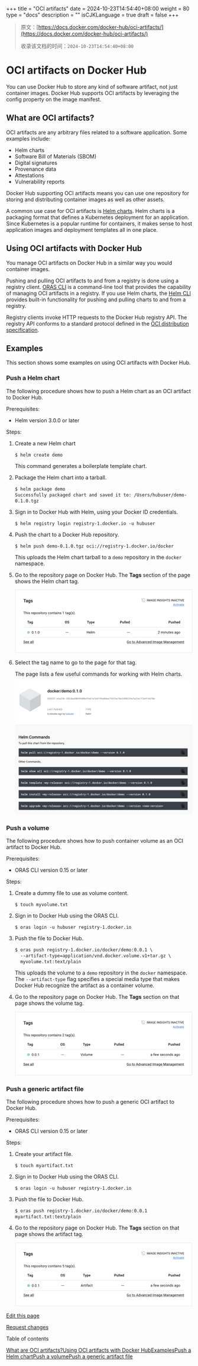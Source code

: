+++
title = "OCI artifacts"
date = 2024-10-23T14:54:40+08:00
weight = 80
type = "docs"
description = ""
isCJKLanguage = true
draft = false
+++

> 原文：[https://docs.docker.com/docker-hub/oci-artifacts/](https://docs.docker.com/docker-hub/oci-artifacts/)
>
> 收录该文档的时间：`2024-10-23T14:54:40+08:00`

# OCI artifacts on Docker Hub

You can use Docker Hub to store any kind of software artifact, not just container images. Docker Hub supports OCI artifacts by leveraging the config property on the image manifest.

## What are OCI artifacts?

OCI artifacts are any arbitrary files related to a software application. Some examples include:

- Helm charts
- Software Bill of Materials (SBOM)
- Digital signatures
- Provenance data
- Attestations
- Vulnerability reports

Docker Hub supporting OCI artifacts means you can use one repository for storing and distributing container images as well as other assets.

A common use case for OCI artifacts is [Helm charts](https://helm.sh/docs/topics/charts/). Helm charts is a packaging format that defines a Kubernetes deployment for an application. Since Kubernetes is a popular runtime for containers, it makes sense to host application images and deployment templates all in one place.

## Using OCI artifacts with Docker Hub

You manage OCI artifacts on Docker Hub in a similar way you would container images.

Pushing and pulling OCI artifacts to and from a registry is done using a registry client. [ORAS CLI](https://oras.land/docs/installation) is a command-line tool that provides the capability of managing OCI artifacts in a registry. If you use Helm charts, the [Helm CLI](https://helm.sh/docs/intro/install/) provides built-in functionality for pushing and pulling charts to and from a registry.

Registry clients invoke HTTP requests to the Docker Hub registry API. The registry API conforms to a standard protocol defined in the [OCI distribution specification](https://github.com/opencontainers/distribution-spec).

## Examples

This section shows some examples on using OCI artifacts with Docker Hub.

### Push a Helm chart

The following procedure shows how to push a Helm chart as an OCI artifact to Docker Hub.

Prerequisites:

- Helm version 3.0.0 or later

Steps:

1. Create a new Helm chart

   

   ```console
   $ helm create demo
   ```

   This command generates a boilerplate template chart.

2. Package the Helm chart into a tarball.

   

   ```console
   $ helm package demo
   Successfully packaged chart and saved it to: /Users/hubuser/demo-0.1.0.tgz
   ```

3. Sign in to Docker Hub with Helm, using your Docker ID credentials.

   

   ```console
   $ helm registry login registry-1.docker.io -u hubuser
   ```

4. Push the chart to a Docker Hub repository.

   

   ```console
   $ helm push demo-0.1.0.tgz oci://registry-1.docker.io/docker
   ```

   This uploads the Helm chart tarball to a `demo` repository in the `docker` namespace.

5. Go to the repository page on Docker Hub. The **Tags** section of the page shows the Helm chart tag.

   ![List of repository tags](OCIartifacts_img/oci-helm.png)

6. Select the tag name to go to the page for that tag.

   The page lists a few useful commands for working with Helm charts.

   ![Tag page of a Helm chart artifact](OCIartifacts_img/oci-helm-tagview.png)

### Push a volume

The following procedure shows how to push container volume as an OCI artifact to Docker Hub.

Prerequisites:

- ORAS CLI version 0.15 or later

Steps:

1. Create a dummy file to use as volume content.

   

   ```console
   $ touch myvolume.txt
   ```

2. Sign in to Docker Hub using the ORAS CLI.

   

   ```console
   $ oras login -u hubuser registry-1.docker.io
   ```

3. Push the file to Docker Hub.

   

   ```console
   $ oras push registry-1.docker.io/docker/demo:0.0.1 \
     --artifact-type=application/vnd.docker.volume.v1+tar.gz \
     myvolume.txt:text/plain
   ```

   This uploads the volume to a `demo` repository in the `docker` namespace. The `--artifact-type` flag specifies a special media type that makes Docker Hub recognize the artifact as a container volume.

4. Go to the repository page on Docker Hub. The **Tags** section on that page shows the volume tag.

   ![Repository page showing a volume in the tag list](OCIartifacts_img/oci-volume.png)

### Push a generic artifact file

The following procedure shows how to push a generic OCI artifact to Docker Hub.

Prerequisites:

- ORAS CLI version 0.15 or later

Steps:

1. Create your artifact file.

   

   ```console
   $ touch myartifact.txt
   ```

2. Sign in to Docker Hub using the ORAS CLI.

   

   ```console
   $ oras login -u hubuser registry-1.docker.io
   ```

3. Push the file to Docker Hub.

   

   ```console
   $ oras push registry-1.docker.io/docker/demo:0.0.1 myartifact.txt:text/plain
   ```

4. Go to the repository page on Docker Hub. The **Tags** section on that page shows the artifact tag.

   ![Repository page showing an artifact in the tag list](OCIartifacts_img/oci-artifact.png)

[Edit this page](https://github.com/docker/docs/edit/main/content/manuals/docker-hub/oci-artifacts.md)

[Request changes](https://github.com/docker/docs/issues/new?template=doc_issue.yml&location=https%3a%2f%2fdocs.docker.com%2fdocker-hub%2foci-artifacts%2f&labels=status%2Ftriage)

Table of contents

[What are OCI artifacts?](https://docs.docker.com/docker-hub/oci-artifacts/#what-are-oci-artifacts)[Using OCI artifacts with Docker Hub](https://docs.docker.com/docker-hub/oci-artifacts/#using-oci-artifacts-with-docker-hub)[Examples](https://docs.docker.com/docker-hub/oci-artifacts/#examples)[Push a Helm chart](https://docs.docker.com/docker-hub/oci-artifacts/#push-a-helm-chart)[Push a volume](https://docs.docker.com/docker-hub/oci-artifacts/#push-a-volume)[Push a generic artifact file](https://docs.docker.com/docker-hub/oci-artifacts/#push-a-generic-artifact-file)
